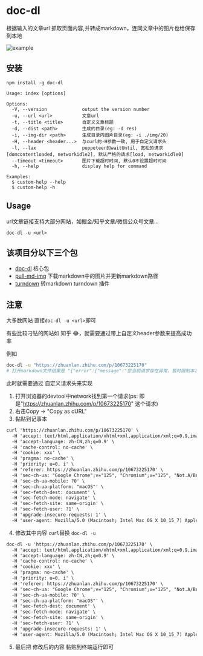 # doc-dl

根据输入的文章url 抓取页面内容,并转成markdown，连同文章中的图片也给保存到本地

![example](https://github.com/gxr404/doc-dl/assets/17134256/936d09f7-1212-421c-962f-0580492b7261)

## 安装

```shell
npm install -g doc-dl
```

```shell
Usage: index [options]

Options:
  -V, --version             output the version number
  -u, --url <url>           文章url
  -t, --title <title>       自定义文章标题
  -d, --dist <path>         生成的目录(eg: -d res)
  -i, --img-dir <path>      生成目录内图片目录(eg: -i ./img/20)
  -H, --header <header...>  与curl的-H参数一致, 用于自定义请求头
  -l, --lax                 puppeteer的waitUntil, 宽松的请求[domcontentloaded, networkidle2], 默认严格的请求[load, networkidle0]
  --timeout <timeout>       图片下载超时时间, 默认0不设置超时时间
  -h, --help                display help for command

Examples:
  $ custom-help --help
  $ custom-help -h
```

## Usage

url文章链接支持大部分网站，如掘金/知乎文章/微信公众号文章...

```shell
doc-dl -u <url>
```

## 该项目分以下三个包

- [doc-dl](./packages/doc-dl/README.md) 核心包
- [pull-md-img](./packages/pull-md-img/README.md) 下载markdown中的图片并更新markdown路径
- [turndown](./packages/turndown/README.md) 转markdown turndown 插件

## 注意

大多数网站 直接`doc-dl -u <url>`即可

有些比较刁钻的网站如 知乎 😂，就需要通过带上自定义header参数来提高成功率

例如

```bash
doc-dl -u "https://zhuanlan.zhihu.com/p/10673225170"
# 打开markdown文件结果是 "{"error":{"message":"您当前请求存在异常，暂时限制本次访问。如有疑问，您可以通过手机摇一摇或登录后私信知乎小管家反馈。","code":40362}}"
```

此时就需要通过 自定义请求头来实现

1. 打开浏览器的devtool中network找到第一个请求(ps: 即是"https://zhuanlan.zhihu.com/p/10673225170" 这个请求)
2. 右击Copy -> "Copy as cURL"
3. 黏贴到记事本

```txt
curl 'https://zhuanlan.zhihu.com/p/10673225170' \
  -H 'accept: text/html,application/xhtml+xml,application/xml;q=0.9,image/avif,image/webp,image/apng,*/*;q=0.8,application/signed-exchange;v=b3;q=0.7' \
  -H 'accept-language: zh-CN,zh;q=0.9' \
  -H 'cache-control: no-cache' \
  -H 'cookie: xxx' \
  -H 'pragma: no-cache' \
  -H 'priority: u=0, i' \
  -H 'referer: https://zhuanlan.zhihu.com/p/10673225170' \
  -H 'sec-ch-ua: "Google Chrome";v="125", "Chromium";v="125", "Not.A/Brand";v="24"' \
  -H 'sec-ch-ua-mobile: ?0' \
  -H 'sec-ch-ua-platform: "macOS"' \
  -H 'sec-fetch-dest: document' \
  -H 'sec-fetch-mode: navigate' \
  -H 'sec-fetch-site: same-origin' \
  -H 'sec-fetch-user: ?1' \
  -H 'upgrade-insecure-requests: 1' \
  -H 'user-agent: Mozilla/5.0 (Macintosh; Intel Mac OS X 10_15_7) AppleWebKit/537.36 (KHTML, like Gecko) Chrome/125.0.0.0 Safari/537.36'
```

4. 修改其中内容 `curl`替换 `doc-dl -u`

```txt
doc-dl -u 'https://zhuanlan.zhihu.com/p/10673225170' \
  -H 'accept: text/html,application/xhtml+xml,application/xml;q=0.9,image/avif,image/webp,image/apng,*/*;q=0.8,application/signed-exchange;v=b3;q=0.7' \
  -H 'accept-language: zh-CN,zh;q=0.9' \
  -H 'cache-control: no-cache' \
  -H 'cookie: xxx' \
  -H 'pragma: no-cache' \
  -H 'priority: u=0, i' \
  -H 'referer: https://zhuanlan.zhihu.com/p/10673225170' \
  -H 'sec-ch-ua: "Google Chrome";v="125", "Chromium";v="125", "Not.A/Brand";v="24"' \
  -H 'sec-ch-ua-mobile: ?0' \
  -H 'sec-ch-ua-platform: "macOS"' \
  -H 'sec-fetch-dest: document' \
  -H 'sec-fetch-mode: navigate' \
  -H 'sec-fetch-site: same-origin' \
  -H 'sec-fetch-user: ?1' \
  -H 'upgrade-insecure-requests: 1' \
  -H 'user-agent: Mozilla/5.0 (Macintosh; Intel Mac OS X 10_15_7) AppleWebKit/537.36 (KHTML, like Gecko) Chrome/125.0.0.0 Safari/537.36'
```

5. 最后把 修改后的内容 黏贴到终端运行即可